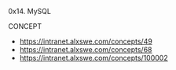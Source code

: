 0x14. MySQL

CONCEPT
* https://intranet.alxswe.com/concepts/49
* https://intranet.alxswe.com/concepts/68
* https://intranet.alxswe.com/concepts/100002
